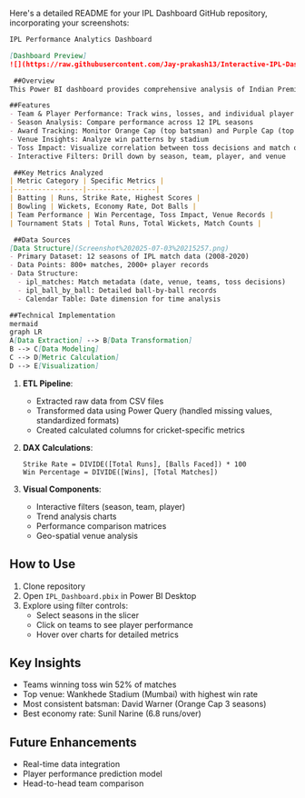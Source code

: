 Here's a detailed README for your IPL Dashboard GitHub repository, incorporating your screenshots:

```markdown
IPL Performance Analytics Dashboard

[Dashboard Preview]
![](https://raw.githubusercontent.com/Jay-prakash13/Interactive-IPL-Dashboard/e35fce67675d5363b954386de6efd574e22db747/IPL%20Dashboard.png)

 ##Overview
This Power BI dashboard provides comprehensive analysis of Indian Premier League (IPL) match data from 2008-2020. It transforms raw cricket data into actionable insights through interactive visualizations, enabling data-driven decision making for teams, analysts, and fans.

##Features
- Team & Player Performance: Track wins, losses, and individual player stats
- Season Analysis: Compare performance across 12 IPL seasons
- Award Tracking: Monitor Orange Cap (top batsman) and Purple Cap (top bowler) contenders
- Venue Insights: Analyze win patterns by stadium
- Toss Impact: Visualize correlation between toss decisions and match outcomes
- Interactive Filters: Drill down by season, team, player, and venue

 ##Key Metrics Analyzed
| Metric Category | Specific Metrics |
|-----------------|-----------------|
| Batting | Runs, Strike Rate, Highest Scores |
| Bowling | Wickets, Economy Rate, Dot Balls |
| Team Performance | Win Percentage, Toss Impact, Venue Records |
| Tournament Stats | Total Runs, Total Wickets, Match Counts |

 ##Data Sources
[Data Structure](Screenshot%202025-07-03%20215257.png)
- Primary Dataset: 12 seasons of IPL match data (2008-2020)
- Data Points: 800+ matches, 2000+ player records
- Data Structure: 
  - ipl_matches: Match metadata (date, venue, teams, toss decisions)
  - ipl_ball_by_ball: Detailed ball-by-ball records
  - Calendar Table: Date dimension for time analysis

##Technical Implementation
mermaid
graph LR
A[Data Extraction] --> B[Data Transformation]
B --> C[Data Modeling]
C --> D[Metric Calculation]
D --> E[Visualization]
```

1. **ETL Pipeline**:
   - Extracted raw data from CSV files
   - Transformed data using Power Query (handled missing values, standardized formats)
   - Created calculated columns for cricket-specific metrics

2. **DAX Calculations**:
   ```dax
   Strike Rate = DIVIDE([Total Runs], [Balls Faced]) * 100
   Win Percentage = DIVIDE([Wins], [Total Matches])
   ```

3. **Visual Components**:
   - Interactive filters (season, team, player)
   - Trend analysis charts
   - Performance comparison matrices
   - Geo-spatial venue analysis

## How to Use
1. Clone repository
2. Open `IPL_Dashboard.pbix` in Power BI Desktop
3. Explore using filter controls:
   - Select seasons in the slicer
   - Click on teams to see player performance
   - Hover over charts for detailed metrics

## Key Insights
- Teams winning toss win 52% of matches
- Top venue: Wankhede Stadium (Mumbai) with highest win rate
- Most consistent batsman: David Warner (Orange Cap 3 seasons)
- Best economy rate: Sunil Narine (6.8 runs/over)

## Future Enhancements
- Real-time data integration
- Player performance prediction model
- Head-to-head team comparison

```


